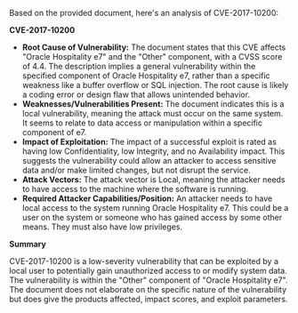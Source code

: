 Based on the provided document, here's an analysis of CVE-2017-10200:

**CVE-2017-10200**

*   **Root Cause of Vulnerability:** The document states that this CVE affects "Oracle Hospitality e7" and the "Other" component, with a CVSS score of 4.4. The description implies a general vulnerability within the specified component of Oracle Hospitality e7, rather than a specific weakness like a buffer overflow or SQL injection. The root cause is likely a coding error or design flaw that allows unintended behavior.
*   **Weaknesses/Vulnerabilities Present:** The document indicates this is a local vulnerability, meaning the attack must occur on the same system.  It seems to relate to data access or manipulation within a specific component of e7.
*   **Impact of Exploitation:** The impact of a successful exploit is rated as having low Confidentiality, low Integrity, and no Availability impact. This suggests the vulnerability could allow an attacker to access sensitive data and/or make limited changes, but not disrupt the service.
*   **Attack Vectors:** The attack vector is Local, meaning the attacker needs to have access to the machine where the software is running.
*   **Required Attacker Capabilities/Position:** An attacker needs to have local access to the system running Oracle Hospitality e7. This could be a user on the system or someone who has gained access by some other means. They must also have low privileges.

**Summary**

CVE-2017-10200 is a low-severity vulnerability that can be exploited by a local user to potentially gain unauthorized access to or modify system data. The vulnerability is within the "Other" component of "Oracle Hospitality e7". The document does not elaborate on the specific nature of the vulnerability but does give the products affected, impact scores, and exploit parameters.
